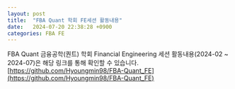 ```yaml
---
layout: post
title:  "FBA Quant 학회 FE세션 활동내용"
date:   2024-07-20 22:38:28 +0900
categories: FBA FE
---  
```


FBA Quant 금융공학(퀀트) 학회 Financial Engineering 세션 활동내용(2024-02 ~ 2024-07)은 해당 링크를 통해 확인할 수 있습니다.  
[https://github.com/Hyoungmin98/FBA-Quant_FE](https://github.com/Hyoungmin98/FBA-Quant_FE)


